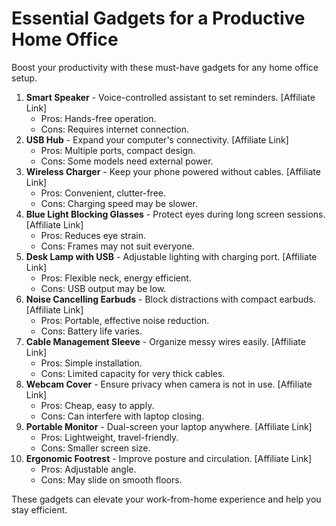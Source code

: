 # Essential Gadgets for a Productive Home Office

Boost your productivity with these must-have gadgets for any home office setup.

1. **Smart Speaker** - Voice-controlled assistant to set reminders. [Affiliate Link]
   - Pros: Hands-free operation.
   - Cons: Requires internet connection.
2. **USB Hub** - Expand your computer's connectivity. [Affiliate Link]
   - Pros: Multiple ports, compact design.
   - Cons: Some models need external power.
3. **Wireless Charger** - Keep your phone powered without cables. [Affiliate Link]
   - Pros: Convenient, clutter-free.
   - Cons: Charging speed may be slower.
4. **Blue Light Blocking Glasses** - Protect eyes during long screen sessions. [Affiliate Link]
   - Pros: Reduces eye strain.
   - Cons: Frames may not suit everyone.
5. **Desk Lamp with USB** - Adjustable lighting with charging port. [Affiliate Link]
   - Pros: Flexible neck, energy efficient.
   - Cons: USB output may be low.
6. **Noise Cancelling Earbuds** - Block distractions with compact earbuds. [Affiliate Link]
   - Pros: Portable, effective noise reduction.
   - Cons: Battery life varies.
7. **Cable Management Sleeve** - Organize messy wires easily. [Affiliate Link]
   - Pros: Simple installation.
   - Cons: Limited capacity for very thick cables.
8. **Webcam Cover** - Ensure privacy when camera is not in use. [Affiliate Link]
   - Pros: Cheap, easy to apply.
   - Cons: Can interfere with laptop closing.
9. **Portable Monitor** - Dual-screen your laptop anywhere. [Affiliate Link]
   - Pros: Lightweight, travel-friendly.
   - Cons: Smaller screen size.
10. **Ergonomic Footrest** - Improve posture and circulation. [Affiliate Link]
    - Pros: Adjustable angle.
    - Cons: May slide on smooth floors.

These gadgets can elevate your work-from-home experience and help you stay efficient.
